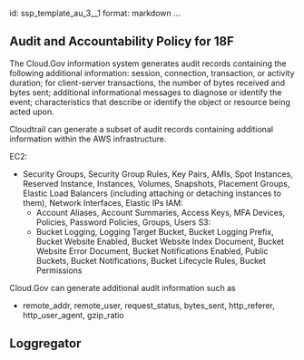 id: ssp_template_au_3__1
format: markdown
...
## Audit and Accountability Policy for 18F

The Cloud.Gov information system generates audit records containing the following additional information:
session, connection, transaction, or activity duration; for client-server transactions, the number of bytes received
and bytes sent; additional informational messages to diagnose or identify the event; characteristics that describe or
identify the object or resource being acted upon.

Cloudtrail can generate a subset of audit records containing additional information within the AWS infrastructure.

EC2:
- Security Groups, Security Group Rules, Key Pairs, AMIs, Spot Instances, Reserved Instance, Instances, Volumes,
Snapshots, Placement Groups, Elastic Load Balancers (including attaching or detaching instances to them),
Network Interfaces, Elastic IPs
IAM:
  - Account Aliases, Account Summaries, Access Keys, MFA Devices, Policies, Password Policies, Groups, Users
S3:
  - Bucket Logging, Logging Target Bucket, Bucket Logging Prefix, Bucket Website Enabled, Bucket Website Index Document,
  Bucket Website Error Document, Bucket Notifications Enabled, Public Buckets, Bucket Notifications, Bucket Lifecycle Rules,
  Bucket Permissions

Cloud.Gov can generate additional audit information such as
- remote_addr, remote_user, request_status, bytes_sent, http_referer, http_user_agent, gzip_ratio
## Loggregator
